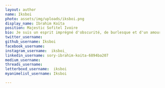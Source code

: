 ```yaml
---
layout: author
name: Iksboi
photo: assets/img/uploads/iksboi.png
display_name: Ibrahim Koïta
position: Majestic Sofitel Ivoire
bio: Je suis un esprit imprégné d'obscurité, de burlesque et d'un amour profond pour le médiéval. Mon âme vibre au diapason de l'émotionnellement intense, trouvant refuge dans des œuvres comme le captivant Bloodborne, les aventures du sorceleur de Riv, les mots insondables de Kafka et l'impact viscéral de Hara-Kiri(1962). Mon dessein ? Vous partager ma fascination pour les univers complexes et labyrinthique, où le mystère et la profondeur se conjuguent en une symphonie envoûtante qui frôle la folie.
twitter_username:   
github_username: Iksboi   
facebook_username:  
instagram_username:  iksboi_
linkedin_username: sory-ibrahim-koita-6894ba207
medium_username: 
threads_username:  
letterboxd_username:  iksboi
myanimelist_username: Iksboi

---
```



